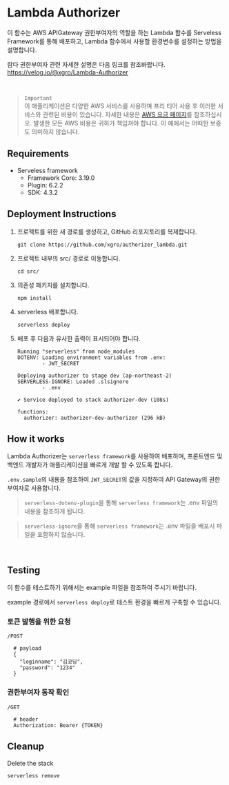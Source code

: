 # Lambda Authorizer

이 함수는 AWS APIGateway 권한부여자의 역할을 하는 Lambda 함수를 Serveless Framework를 통해 배포하고, Lambda 함수에서 사용할 환경변수를 설정하는 방법을 설명합니다.

람다 권한부여자 관련 자세한 설명은 다음 링크를 참조바랍니다.  
https://velog.io/@xgro/Lambda-Authorizer

<br>

> `Important`   
 이 애플리케이션은 다양한 AWS 서비스를 사용하며 프리 티어 사용 후 이러한 서비스와 관련된 비용이 있습니다. 자세한 내용은 [AWS 요금 페이지](https://aws.amazon.com/pricing/)를 참조하십시오. 발생한 모든 AWS 비용은 귀하가 책임져야 합니다. 이 예에서는 어떠한 보증도 의미하지 않습니다.

## Requirements

- Serveless framework 
  - Framework Core: 3.19.0
  - Plugin: 6.2.2
  - SDK: 4.3.2

## Deployment Instructions

1. 프로젝트를 위한 새 경로를 생성하고, GitHub 리포지토리를 복제합니다.
    ``` 
    git clone https://github.com/xgro/authorizer_lambda.git
    ```
1. 프로젝트 내부의 src/ 경로로 이동합니다.
    ```
    cd src/
    ```
2. 의존성 패키지를 설치합니다.
    ```
    npm install
    ```
1. serverless 배포합니다.
    ```
    serverless deploy
    ```
1. 배포 후 다음과 유사한 출력이 표시되어야 합니다.
    ```
    Running "serverless" from node_modules
    DOTENV: Loading environment variables from .env:
            - JWT_SECRET

    Deploying authorizer to stage dev (ap-northeast-2)
    SERVERLESS-IGNORE: Loaded .slsignore
            - .env

    ✔ Service deployed to stack authorizer-dev (108s)

    functions:
      authorizer: authorizer-dev-authorizer (296 kB)
    ```

## How it works

Lambda Authorizer는 `serverless framework`를 사용하여 배포하며, 프론트엔드 및 백엔드 개발자가 애플리케이션을 빠르게 개발 할 수 있도록 합니다. 

`.env.sample`의 내용을 참조하여 `JWT_SECRET`의 값을 지정하여 API Gateway의 권한부여자로 사용합니다.

> `serverless-dotenv-plugin`을 통해 `serverless framework`는 .env 파일의 내용을 참조하게 됩니다.

> `serverless-ignore`을 통해 `serverless framework`는 .env 파일을 배포시 파일을 포함하지 않습니다.

<br>

## Testing
이 함수를 테스트하기 위해서는 example 파일을 참조하여 주시기 바랍니다.

example 경로에서 `serverless deploy`로 테스트 환경을 빠르게 구축할 수 있습니다. 

### 토큰 발행을 위한 요청
`/POST`
```
  # payload 
  {
    "loginname": "김코딩",
    "password": "1234"
  }
```

### 권한부여자 동작 확인
`/GET` 
```
  # header
  Authorization: Bearer {TOKEN}
```

## Cleanup
 
Delete the stack   
  ```bash
  serverless remove
  ```

